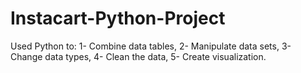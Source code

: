 # Instacart-Python-Project




Used Python to: 
1- Combine data tables, 
2- Manipulate data sets, 
3- Change data types, 
4- Clean the data, 
5- Create visualization.
